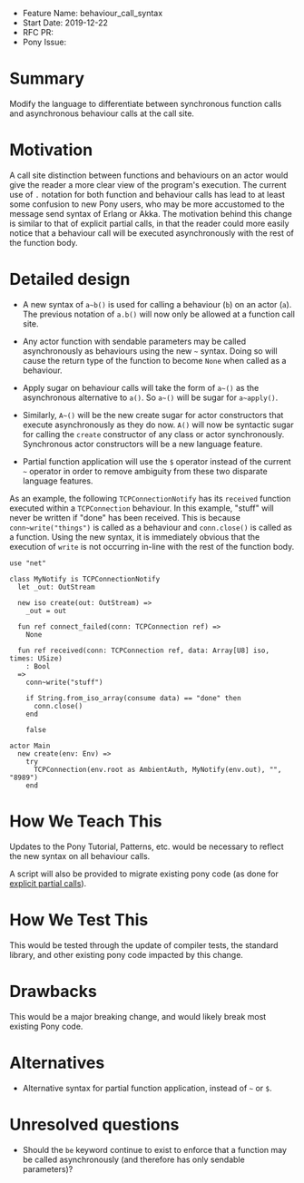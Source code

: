 - Feature Name: behaviour_call_syntax
- Start Date: 2019-12-22
- RFC PR:
- Pony Issue:

# Summary

Modify the language to differentiate between synchronous function calls and asynchronous behaviour calls at the call site.

# Motivation

A call site distinction between functions and behaviours on an actor would give the reader a more clear view of the program's execution. The current use of `.` notation for both function and behaviour calls has lead to at least some confusion to new Pony users, who may be more accustomed to the message send syntax of Erlang or Akka. The motivation behind this change is similar to that of explicit partial calls, in that the reader could more easily notice that a behaviour call will be executed asynchronously with the rest of the function body.

# Detailed design

- A new syntax of `a~b()` is used for calling a behaviour (`b`) on an actor (`a`). The previous notation of `a.b()` will now only be allowed at a function call site.

- Any actor function with sendable parameters may be called asynchronously as behaviours using the new `~` syntax. Doing so will cause the return type of the function to become `None` when called as a behaviour.

- Apply sugar on behaviour calls will take the form of `a~()` as the asynchronous alternative to `a()`. So `a~()` will be sugar for `a~apply()`.

- Similarly, `A~()` will be the new create sugar for actor constructors that execute asynchronously as they do now. `A()` will now be syntactic sugar for calling the `create` constructor of any class or actor synchronously. Synchronous actor constructors will be a new language feature.

- Partial function application will use the `$` operator instead of the current `~` operator in order to remove ambiguity from these two disparate language features.

As an example, the following `TCPConnectionNotify` has its `received` function executed within a `TCPConnection` behaviour. In this example, "stuff" will never be written if "done" has been received. This is because `conn~write("things")` is called as a behaviour and `conn.close()` is called as a function. Using the new syntax, it is immediately obvious that the execution of `write` is not occurring in-line with the rest of the function body.
```pony
use "net"

class MyNotify is TCPConnectionNotify
  let _out: OutStream

  new iso create(out: OutStream) =>
    _out = out

  fun ref connect_failed(conn: TCPConnection ref) =>
    None

  fun ref received(conn: TCPConnection ref, data: Array[U8] iso, times: USize)
    : Bool
  =>
    conn~write("stuff")

    if String.from_iso_array(consume data) == "done" then
      conn.close()
    end

    false

actor Main
  new create(env: Env) =>
    try
      TCPConnection(env.root as AmbientAuth, MyNotify(env.out), "", "8989")
    end
```

# How We Teach This

Updates to the Pony Tutorial, Patterns, etc. would be necessary to reflect the new syntax on all behaviour calls.

A script will also be provided to migrate existing pony code (as done for [explicit partial calls](https://github.com/ponylang/rfcs/blob/master/text/0039-explicit-partial-calls.md)).

# How We Test This

This would be tested through the update of compiler tests, the standard library, and other existing pony code impacted by this change.

# Drawbacks

This would be a major breaking change, and would likely break most existing Pony code.

# Alternatives

- Alternative syntax for partial function application, instead of `~` or `$`.

# Unresolved questions

- Should the `be` keyword continue to exist to enforce that a function may be called asynchronously (and therefore has only sendable parameters)?
